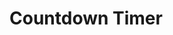 <!-- this page will display a countdown timer to the date of September 12st, 2071 -->
<html>
	<head>
		<title>Countdown Timer</title>
		<meta charset="utf-8">
		<meta name="viewport" content="width=device-width, initial-scale=1">
		<!-- Latest compiled and minified CSS -->
		<link rel="stylesheet" href="https://maxcdn.bootstrapcdn.com/bootstrap/3.3.7/css/bootstrap.min.css">
		<!-- jQuery library -->
		<script src="https://ajax.googleapis.com/ajax/libs/jquery/3.3.1/jquery.min.js"></script>
		<!-- Latest compiled JavaScript -->
		<script src="https://maxcdn.bootstrapcdn.com/bootstrap/3.3.7/js/bootstrap.min.js"></script>
		<!-- font awesome -->
		<link rel="stylesheet" href="https://use.fontawesome.com/releases/v5.8.1/css/all.css" integrity="sha384-50oBUHEmvpQ+1lW4y57PTFmhCaXp0ML5d60M1M7uH2+nqUivzIebhndOJK28anvf" crossorigin="anonymous">
		<!-- custom css -->
		<link rel="stylesheet" type="text/css" href="css/countdown.css">
	</head>
	<body>
		<div class="container">
			<div class="row">
				<div class="col-md-12">
					<div class="jumbotron">
						<h1>Countdown Timer</h1>
						<!-- here we will display the countdown timer -->
						<h2 id="countdown"></h2>
					</div>
				</div>
			</div>
		</div>
		<!-- javascript -->
        <script type="text/javascript">
            // this function will display the countdown timer
            function countdown() {
                // this will get the current date and time
                var now = new Date();
                // this will get the date and time of the date and time of the event
                var eventDate = new Date(2071, 8, 12);
                // this will get the difference between the two dates
                var diff = eventDate.getTime() - now.getTime();
                // this will get the days, hours, minutes, and seconds
                var days = Math.floor(diff / (1000 * 60 * 60 * 24));
                var hours = Math.floor((diff % (1000 * 60 * 60 * 24)) / (1000 * 60 * 60));
                var minutes = Math.floor((diff % (1000 * 60 * 60)) / (1000 * 60));
                var seconds = Math.floor((diff % (1000 * 60)) / 1000);
                // this will display the countdown timer
                document.getElementById("countdown").innerHTML = days + "d " + hours + "h " + minutes + "m " + seconds + "s ";  
            }
            // this will call the countdown function every second
            setInterval(countdown, 1000);
        </script>
    </body> 
</html>
